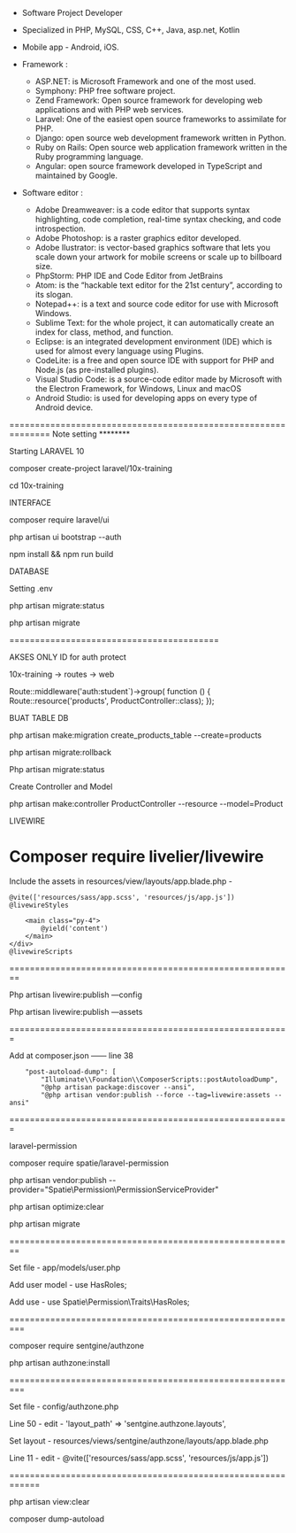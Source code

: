 - Software Project Developer 

- Specialized in PHP, MySQL, CSS, C++, Java, asp.net, Kotlin

- Mobile app - Android, iOS.

- Framework :
  
  * ASP.NET: is Microsoft Framework and one of the most used.
  * Symphony: PHP free software project.
  * Zend Framework: Open source framework for developing web applications and with PHP web services.
  * Laravel: One of the easiest open source frameworks to assimilate for PHP.
  * Django: open source web development framework written in Python.
  * Ruby on Rails: Open source web application framework written in the Ruby programming language.
  * Angular: open source framework developed in TypeScript and maintained by Google.

- Software editor :

  * Adobe Dreamweaver: is a code editor that supports syntax highlighting, code completion, real-time syntax checking, and code introspection.
  * Adobe Photoshop: is a raster graphics editor developed.
  * Adobe Ilustrator: is vector-based graphics software that lets you scale down your artwork for mobile screens or scale up to billboard size.
  * PhpStorm: PHP IDE and Code Editor from JetBrains
  * Atom: is the “hackable text editor for the 21st century”, according to its slogan.
  * Notepad++: is a text and source code editor for use with Microsoft Windows.
  * Sublime Text: for the whole project, it can automatically create an index for class, method, and function.
  * Eclipse: is an integrated development environment (IDE) which is used for almost every language using Plugins.
  * CodeLite:  is a free and open source IDE with support for PHP and Node.js (as pre-installed plugins).
  * Visual Studio Code: is a source-code editor made by Microsoft with the Electron Framework, for Windows, Linux and macOS
  * Android Studio: is used for developing apps on every type of Android device.


============================================================== Note setting ********

Starting LARAVEL 10

composer create-project laravel/10x-training

cd 10x-training


INTERFACE

composer require laravel/ui

php artisan ui bootstrap --auth

npm install && npm run build


DATABASE

Setting .env

php artisan migrate:status

php artisan migrate


=========================================

AKSES ONLY ID for auth protect

10x-training -> routes -> web

Route::middleware('auth:student`)->group( function () {
    Route::resource('products', ProductController::class);
});

BUAT TABLE DB

php artisan make:migration create_products_table --create=products

php artisan migrate:rollback

Php artisan migrate:status

Create Controller and Model

php artisan make:controller ProductController --resource --model=Product


LIVEWIRE

Composer require livelier/livewire
=======================================================
Include the assets in resources/view/layouts/app.blade.php - 

    @vite(['resources/sass/app.scss', 'resources/js/app.js'])
    @livewireStyles

        <main class="py-4">
            @yield('content')
        </main>
    </div>
    @livewireScripts
========================================================

Php artisan livewire:publish —config

Php artisan livewire:publish —assets

=======================================================

Add at composer.json —— line 38

        "post-autoload-dump": [
            "Illuminate\\Foundation\\ComposerScripts::postAutoloadDump",
            "@php artisan package:discover --ansi",
            "@php artisan vendor:publish --force --tag=livewire:assets --ansi"

=======================================================

laravel-permission

composer require spatie/laravel-permission

php artisan vendor:publish --provider="Spatie\Permission\PermissionServiceProvider"

php artisan optimize:clear

php artisan migrate

========================================================

Set file - app/models/user.php

Add user model -  use HasRoles;

Add use - use Spatie\Permission\Traits\HasRoles;

=========================================================

composer require sentgine/authzone 

php artisan authzone:install

=========================================================

Set file - config/authzone.php

Line 50 - edit - 'layout_path' => 'sentgine.authzone.layouts',

Set layout - resources/views/sentgine/authzone/layouts/app.blade.php

Line 11 - edit - @vite(['resources/sass/app.scss', 'resources/js/app.js'])

============================================================

php artisan view:clear

composer dump-autoload




<!---
zsham/zsham is a ✨ special ✨ repository because its `README.md` (this file) appears on your GitHub profile.
You can click the Preview link to take a look at your changes.
--->

